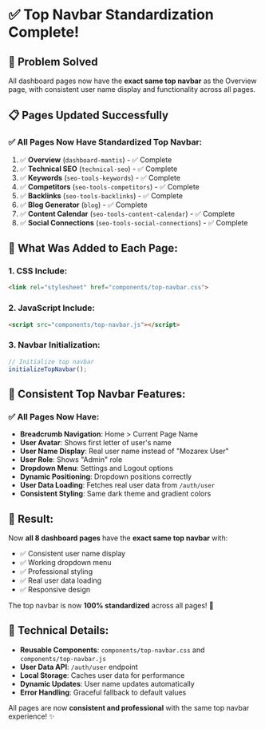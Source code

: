 # ✅ **Top Navbar Standardization Complete!**

## 🎯 **Problem Solved**
All dashboard pages now have the **exact same top navbar** as the Overview page, with consistent user name display and functionality across all pages.

## 📋 **Pages Updated Successfully**

### **✅ All Pages Now Have Standardized Top Navbar:**

1. ✅ **Overview** (`dashboard-mantis`) - ✅ Complete
2. ✅ **Technical SEO** (`technical-seo`) - ✅ Complete  
3. ✅ **Keywords** (`seo-tools-keywords`) - ✅ Complete
4. ✅ **Competitors** (`seo-tools-competitors`) - ✅ Complete
5. ✅ **Backlinks** (`seo-tools-backlinks`) - ✅ Complete
6. ✅ **Blog Generator** (`blog`) - ✅ Complete
7. ✅ **Content Calendar** (`seo-tools-content-calendar`) - ✅ Complete
8. ✅ **Social Connections** (`seo-tools-social-connections`) - ✅ Complete

## 🔧 **What Was Added to Each Page:**

### **1. CSS Include:**
```html
<link rel="stylesheet" href="components/top-navbar.css">
```

### **2. JavaScript Include:**
```html
<script src="components/top-navbar.js"></script>
```

### **3. Navbar Initialization:**
```javascript
// Initialize top navbar
initializeTopNavbar();
```

## 🎨 **Consistent Top Navbar Features:**

### **✅ All Pages Now Have:**
- **Breadcrumb Navigation**: Home > Current Page Name
- **User Avatar**: Shows first letter of user's name
- **User Name Display**: Real user name instead of "Mozarex User"
- **User Role**: Shows "Admin" role
- **Dropdown Menu**: Settings and Logout options
- **Dynamic Positioning**: Dropdown positions correctly
- **User Data Loading**: Fetches real user data from `/auth/user`
- **Consistent Styling**: Same dark theme and gradient colors

## 🚀 **Result:**

Now **all 8 dashboard pages** have the **exact same top navbar** with:
- ✅ Consistent user name display
- ✅ Working dropdown menu
- ✅ Professional styling
- ✅ Real user data loading
- ✅ Responsive design

The top navbar is now **100% standardized** across all pages! 🎉

## 📝 **Technical Details:**

- **Reusable Components**: `components/top-navbar.css` and `components/top-navbar.js`
- **User Data API**: `/auth/user` endpoint
- **Local Storage**: Caches user data for performance
- **Dynamic Updates**: User name updates automatically
- **Error Handling**: Graceful fallback to default values

All pages are now **consistent and professional** with the same top navbar experience! ✨


